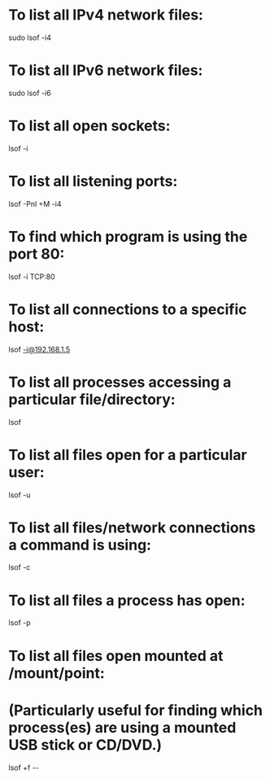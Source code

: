 # To list all IPv4 network files:

sudo lsof -i4

# To list all IPv6 network files:

sudo lsof -i6

# To list all open sockets:

lsof -i

# To list all listening ports:

lsof -Pnl +M -i4

# To find which program is using the port 80:

lsof -i TCP:80

# To list all connections to a specific host:

lsof -i@192.168.1.5

# To list all processes accessing a particular file/directory:

lsof <path>

# To list all files open for a particular user:

lsof -u <username>

# To list all files/network connections a command is using:

lsof -c <command>

# To list all files a process has open:

lsof -p <pid>

# To list all files open mounted at /mount/point:

# (Particularly useful for finding which process(es) are using a mounted USB stick or CD/DVD.)

lsof +f -- <mount-point>
